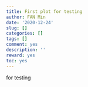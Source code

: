 ```yaml
---
title: First plot for testing
author: FAN Min
date: '2020-12-24'
slug: []
categories: []
tags: []
comment: yes
description: ''
reward: yes
toc: yes
---
```


for testing 
<!--more-->
